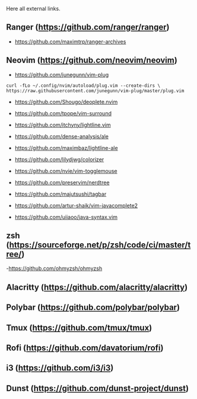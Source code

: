 Here all external links.

## Ranger (https://github.com/ranger/ranger)
- https://github.com/maximtrp/ranger-archives

## Neovim (https://github.com/neovim/neovim)
- https://github.com/junegunn/vim-plug
```
curl -fLo ~/.config/nvim/autoload/plug.vim --create-dirs \
https://raw.githubusercontent.com/junegunn/vim-plug/master/plug.vim
```
- https://github.com/Shougo/deoplete.nvim

- https://github.com/tpope/vim-surround

- https://github.com/itchyny/lightline.vim

- https://github.com/dense-analysis/ale

- https://github.com/maximbaz/lightline-ale

- https://github.com/lilydjwg/colorizer

- https://github.com/nvie/vim-togglemouse

- https://github.com/preservim/nerdtree

- https://github.com/majutsushi/tagbar

- https://github.com/artur-shaik/vim-javacomplete2

- https://github.com/uiiaoo/java-syntax.vim

## zsh (https://sourceforge.net/p/zsh/code/ci/master/tree/)
-https://github.com/ohmyzsh/ohmyzsh

## Alacritty (https://github.com/alacritty/alacritty)

## Polybar (https://github.com/polybar/polybar)

## Tmux (https://github.com/tmux/tmux)

## Rofi (https://github.com/davatorium/rofi)

## i3 (https://github.com/i3/i3)

## Dunst (https://github.com/dunst-project/dunst)

